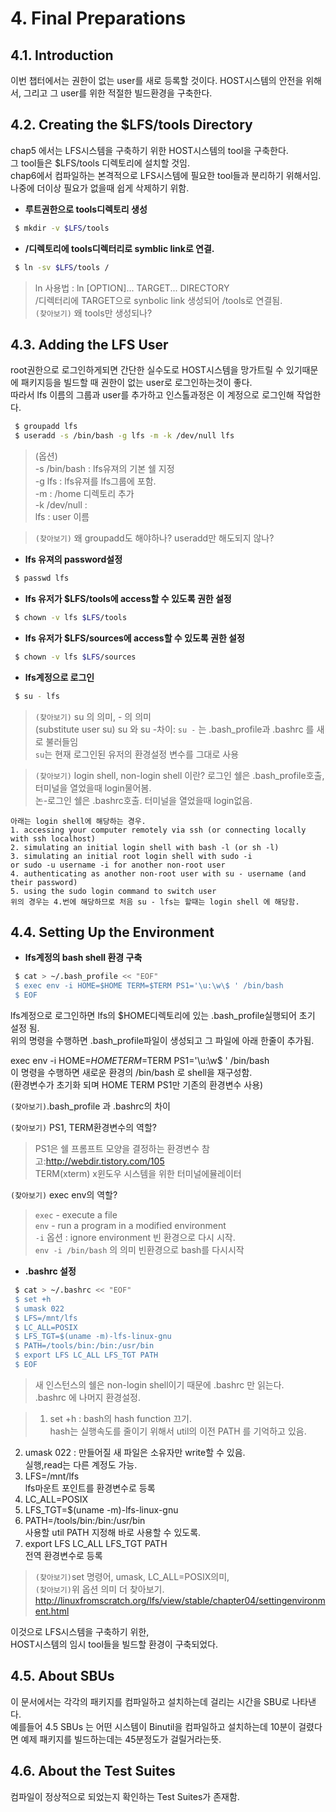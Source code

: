 
# 4. Final Preparations

<!-- toc -->





## 4.1. Introduction
이번 챕터에서는 권한이 없는 user를 새로 등록할 것이다. HOST시스템의 안전을 위해서, 그리고 그 user를 위한 적절한 빌드환경을 구축한다.


## 4.2. Creating the $LFS/tools Directory

chap5 에서는 LFS시스템을 구축하기 위한 HOST시스템의 tool을 구축한다.  
그 tool들은 $LFS/tools 디렉토리에 설치할 것임.  
chap6에서 컴파일하는 본격적으로 LFS시스템에 필요한 tool들과 분리하기 위해서임.  
나중에 더이상 필요가 없을때 쉽게 삭제하기 위함.  


- __루트권한으로 tools디렉토리 생성__  

```sh
 $ mkdir -v $LFS/tools
```


- __/디렉토리에 tools디렉터리로 symblic link로 연결.__  

```sh
 $ ln -sv $LFS/tools /
```
> ln 사용법 : ln [OPTION]... TARGET... DIRECTORY  
/디렉터리에 TARGET으로 synbolic link 생성되어 /tools로 연결됨.  
``(찾아보기)`` 왜 tools만 생성되나?



## 4.3. Adding the LFS User

root권한으로 로그인하게되면 간단한 실수도로 HOST시스템을 망가트릴 수 있기때문에
패키지등을 빌드할 때 권한이 없는 user로 로그인하는것이 좋다.  
따라서 lfs 이름의 그룹과 user를 추가하고 인스톨과정은 이 계정으로 로그인해 작업한다.  


```sh
 $ groupadd lfs
 $ useradd -s /bin/bash -g lfs -m -k /dev/null lfs
```
> (옵션)  
 -s /bin/bash : lfs유져의 기본 쉘 지정  
 -g lfs : lfs유져를 lfs그룹에 포함.  
 -m :  /home 디렉토리 추가  
 -k /dev/null :   
 lfs : user 이름  

> ``(찾아보기)`` 왜 groupadd도 해야하나? useradd만 해도되지 않나?


- __lfs 유져의 password설정__  

```sh
 $ passwd lfs
```

- __lfs 유저가 $LFS/tools에 access할 수 있도록 권한 설정__  

```sh
 $ chown -v lfs $LFS/tools
```

- __lfs 유저가 $LFS/sources에 access할 수 있도록 권한 설정__  

```sh
 $ chown -v lfs $LFS/sources
```

- __lfs계정으로 로그인__  

```sh
 $ su - lfs
```
>``(찾아보기)`` su 의 의미, - 의 의미  
(substitute user su) su 와 su -차이: `su -` 는 .bash_profile과 .bashrc 를 새로 불러들임  
`su`는 현재 로그인된 유저의 환경설정 변수를 그대로 사용  

>``(찾아보기)`` login shell, non-login shell 이란? 
		로그인 쉘은 .bash_profile호출, 터미널을 열었을때 login물어봄.  
		논-로그인 쉘은 .bashrc호출. 터미널을 열었을때 login없음.  

	아래는 login shell에 해당하는 경우.  
	1. accessing your computer remotely via ssh (or connecting locally with ssh localhost)  
	2. simulating an initial login shell with bash -l (or sh -l)  
	3. simulating an initial root login shell with sudo -i  
	or sudo -u username -i for another non-root user  
	4. authenticating as another non-root user with su - username (and their password)  
	5. using the sudo login command to switch user  
	위의 경우는 4.번에 해당하므로 처음 su - lfs는 할때는 login shell 에 해당함.  




## 4.4. Setting Up the Environment  

- __lfs계정의 bash shell 환경 구축__  

```sh
 $ cat > ~/.bash_profile << "EOF"
 $ exec env -i HOME=$HOME TERM=$TERM PS1='\u:\w\$ ' /bin/bash
 $ EOF
```
lfs계정으로 로그인하면 lfs의 $HOME디렉토리에 있는 .bash_profile실행되어 초기 설정 됨.  
위의 명령을 수행하면 .bash_profile파일이 생성되고 그 파일에 아래 한줄이 추가됨.  

exec env -i HOME=$HOME TERM=$TERM PS1='\u:\w\$ ' /bin/bash  
이 명령을 수행하면 새로운 환경의 /bin/bash 로 shell을 재구성함.  
(환경변수가 초기화 되며 HOME TERM PS1만 기존의 환경변수 사용)  

``(찾아보기)``.bash_profile 과 .bashrc의 차이  

``(찾아보기)`` PS1, TERM환경변수의 역할?   
> PS1은 쉘 프롬프트 모양을 결정하는 환경변수 참고:http://webdir.tistory.com/105  
TERM(xterm) x윈도우 시스템을 위한 터미널에뮬레이터 

``(찾아보기)`` exec env의 역할?  
> `exec` - execute a file  
`env` - run a program in a modified environment  
`-i` 옵션 : ignore environment 빈 환경으로 다시 시작.  
`env -i /bin/bash` 의 의미 빈환경으로 bash를 다시시작  


- __.bashrc 설정__  

```sh
 $ cat > ~/.bashrc << "EOF"
 $ set +h
 $ umask 022
 $ LFS=/mnt/lfs
 $ LC_ALL=POSIX
 $ LFS_TGT=$(uname -m)-lfs-linux-gnu
 $ PATH=/tools/bin:/bin:/usr/bin
 $ export LFS LC_ALL LFS_TGT PATH
 $ EOF
```
> 새 인스턴스의 쉘은 non-login shell이기 때문에 .bashrc 만 읽는다.  
.bashrc 에 나머지 환경설정.  


> 1. set +h : bash의 hash function 끄기.  
	hash는 실행속도를 줄이기 위해서 util의 이전 PATH 를 기억하고 있음.  
2. umask 022 : 만들어질 새 파일은 소유자만 write할 수 있음.  
	실행,read는 다른 계정도 가능.  
3. LFS=/mnt/lfs  
	lfs마운트 포인트를 환경변수로 등록  
4. LC_ALL=POSIX  
5. LFS_TGT=$(uname -m)-lfs-linux-gnu  
6. PATH=/tools/bin:/bin:/usr/bin  
	사용할 util PATH 지정해 바로 사용할 수 있도록.  
7. export LFS LC_ALL LFS_TGT PATH  
	전역 환경변수로 등록  

> ``(찾아보기)``set 명령어, umask, LC_ALL=POSIX의미,  
``(찾아보기)``위 옵션 의미 더 찾아보기.  
	http://linuxfromscratch.org/lfs/view/stable/chapter04/settingenvironment.html  
	
이것으로 LFS시스템을 구축하기 위한,  
HOST시스템의 임시 tool들을 빌드할 환경이 구축되었다.  



## 4.5. About SBUs
이 문서에서는 각각의 패키지를 컴파일하고 설치하는데 걸리는 시간을 SBU로 나타낸다.  
예를들어 4.5 SBUs 는 어떤 시스템이 Binutil을 컴파일하고 설치하는데 10분이 걸렸다면
예제 패키지를 빌드하는데는 45분정도가 걸릴거라는뜻.


## 4.6. About the Test Suites
컴파일이 정상적으로 되었는지 확인하는 Test Suites가 존재함.
